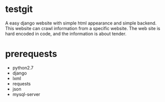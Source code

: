 # testgit
A easy django website with simple html appearance and simple backend. This website can crawl information from a specific website. The web site
is hard encoded in code, and the information is about tender.
# prerequests
* python2.7 
* django 
* lxml 
* requests 
* json
* mysql-server
# 
